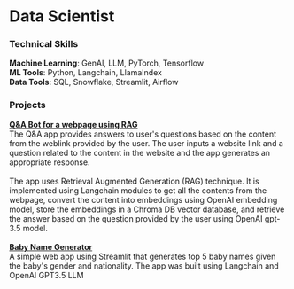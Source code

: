 # Data Scientist
### Technical Skills <br>
**Machine Learning**: GenAI, LLM, PyTorch, Tensorflow <br>
**ML Tools**: Python, Langchain, LlamaIndex <br>
**Data Tools**: SQL, Snowflake, Streamlit, Airflow

### Projects <br>
[**Q&A Bot for a webpage using RAG**](https://github.com/swethag04/llm/tree/main/website-qna-app) <br>
The Q&A app provides answers to user's questions based on the content from the weblink provided by the user. The user inputs a website link and a question related to the content in the website and the app generates an appropriate response.
<br><br>
The app uses Retrieval Augmented Generation (RAG) technique. It is implemented using Langchain modules to get all the contents from the webpage, convert the content into embeddings using OpenAI embedding model, store the embeddings in a Chroma DB vector database, and retrieve the answer based on the question provided by the user using OpenAI gpt-3.5 model.
<br><br>
[**Baby Name Generator**](https://github.com/swethag04/llm/tree/main/baby_name_generator) <br>
A simple web app using Streamlit that generates top 5 baby names given the baby's gender and nationality. The app was built using Langchain and OpenAI GPT3.5 LLM


  

